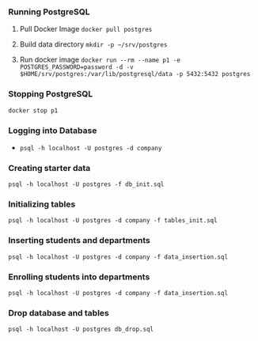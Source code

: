 ### Running PostgreSQL
1. Pull Docker Image
`docker pull postgres`

2. Build data directory
`mkdir -p ~/srv/postgres`

3. Run docker image
`docker run --rm --name p1 -e POSTGRES_PASSWORD=password -d -v $HOME/srv/postgres:/var/lib/postgresql/data -p 5432:5432 postgres`

### Stopping PostgreSQL
`docker stop p1`

### Logging into Database
* `psql -h localhost -U postgres -d company`

### Creating starter data
`psql -h localhost -U postgres -f db_init.sql`

### Initializing tables
`psql -h localhost -U postgres -d company -f tables_init.sql`

### Inserting students and departments
`psql -h localhost -U postgres -d company -f data_insertion.sql`

### Enrolling students into departments
`psql -h localhost -U postgres -d company -f data_insertion.sql`

### Drop database and tables
`psql -h localhost -U postgres db_drop.sql`
